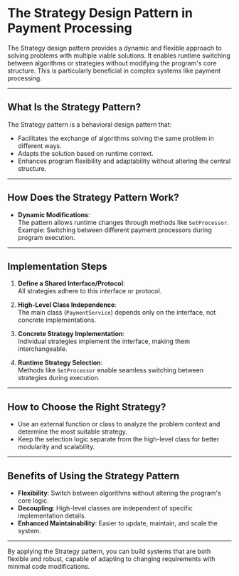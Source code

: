 # The Strategy Design Pattern in Payment Processing

The Strategy design pattern provides a dynamic and flexible approach to solving problems with multiple viable solutions. It enables runtime switching between algorithms or strategies without modifying the program's core structure. This is particularly beneficial in complex systems like payment processing.

---

## **What Is the Strategy Pattern?**

The Strategy pattern is a behavioral design pattern that:
- Facilitates the exchange of algorithms solving the same problem in different ways.
- Adapts the solution based on runtime context.
- Enhances program flexibility and adaptability without altering the central structure.

---

## **How Does the Strategy Pattern Work?**

- **Dynamic Modifications**:  
  The pattern allows runtime changes through methods like `SetProcessor`.  
  Example: Switching between different payment processors during program execution.

---

## **Implementation Steps**

1. **Define a Shared Interface/Protocol**:  
   All strategies adhere to this interface or protocol.

2. **High-Level Class Independence**:  
   The main class (`PaymentService`) depends only on the interface, not concrete implementations.

3. **Concrete Strategy Implementation**:  
   Individual strategies implement the interface, making them interchangeable.

4. **Runtime Strategy Selection**:  
   Methods like `SetProcessor` enable seamless switching between strategies during execution.

---

## **How to Choose the Right Strategy?**

- Use an external function or class to analyze the problem context and determine the most suitable strategy.  
- Keep the selection logic separate from the high-level class for better modularity and scalability.

---

## **Benefits of Using the Strategy Pattern**

- **Flexibility**: Switch between algorithms without altering the program's core logic.  
- **Decoupling**: High-level classes are independent of specific implementation details.  
- **Enhanced Maintainability**: Easier to update, maintain, and scale the system.

---

By applying the Strategy pattern, you can build systems that are both flexible and robust, capable of adapting to changing requirements with minimal code modifications.
